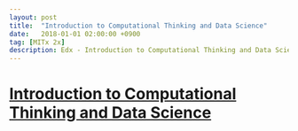 ```yaml
---
layout: post
title:  "Introduction to Computational Thinking and Data Science"
date:   2018-01-01 02:00:00 +0900
tag: [MITx 2x]
description: Edx - Introduction to Computational Thinking and Data Science
---
```


# [Introduction to Computational Thinking and Data Science](https://www.edx.org/course/introduction-computational-thinking-data-mitx-6-00-2x-6)
